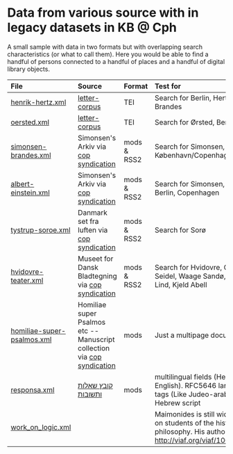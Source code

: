 # Data from various source with in legacy datasets in  KB @ Cph

A small sample with data in two formats but with overlapping search
characteristics (or what to call them). Here you would be able to find
a handful of persons connected to a handful of places and a handful of
digital library objects.

| File | Source | Format | Test for  |
|:-----|:-------|:-------|:----------------|
|[henrik-hertz.xml](henrik-hertz.xml) | [letter-corpus](https://github.com/kb-dk/letter-corpus/tree/master/letter_books/001990301/001990301_000.xml) | TEI | Search for Berlin, Hertz, Brandes |
|[oersted.xml](oersted.xml) |  [letter-corpus](https://github.com/kb-dk/letter-corpus/tree/master/letter_books/002053861/002053861_X00.xml) | TEI | Search for Ørsted, Berlin, Sorø |
|[simonsen-brandes.xml](simonsen-brandes.xml) |Simonsen's Arkiv via [cop syndication](http://www5.kb.dk/cop/syndication/letters/judsam/2011/mar/dsa/subject1952/en/) | mods & RSS2 | Search for Simonsen, Brandes, København/Copenhagen |
| [albert-einstein.xml](albert-einstein.xml) | Simonsen's Arkiv via [cop syndication](http://www5.kb.dk/cop/syndication/letters/judsam/2011/mar/dsa/object7871) | mods & RSS2 | Search for Simonsen, Einstein, Berlin, Copenhagen |
|[tystrup-soroe.xml](tystrup-soroe.xml)| Danmark set fra luften via [cop syndication](http://www5.kb.dk/cop/syndication/images/luftfo/2011/maj/luftfoto/object322504/da/) | mods & RSS2 | Search for Sorø |
|[ hvidovre-teater.xml]( hvidovre-teater.xml)| Museet for Dansk Bladtegning via [cop syndication](http://www5.kb.dk/cop/syndication/images/billed/2010/okt/billeder/object356751) | mods & RSS2 | Search for Hvidovre, Claus Seidel, Waage Sandø, Lane Lind, Kjeld Abell |
|[homiliae-super-psalmos.xml](homiliae-super-psalmos.xml)| Homiliae super Psalmos etc -- Manuscript collection via [cop syndication](http://www5.kb.dk/cop/syndication/manus/vmanus/2011/dec/ha/object71279)| mods | Just a multipage document |
| [responsa.xml](responsa.xml) |[קובץ שאלות ותשובות](http://www5.kb.dk/cop/syndication/manus/judsam/2009/sep/dsh/object41158) | mods | multilingual fields (Hebrew and English). RFC5646 language tags (Like Judeo-arabic in Hebrew script |
| [work_on_logic.xml](work_on_logic.xml) | | | Maimonides is still widely read on students of the history of philosophy. His authority is on http://viaf.org/viaf/100185495 |


